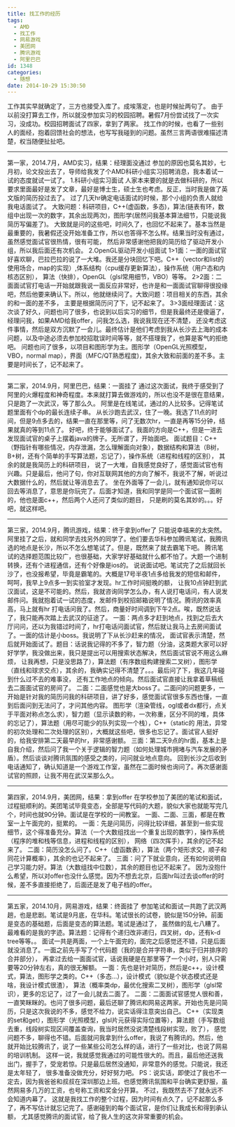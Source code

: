 ```yaml
---
title: 找工作的经历
tags:
  - AMD
  - 找工作
  - 网易游戏
  - 美团网
  - 腾讯游戏
  - 阿里巴巴
id: 1348
categories:
  - 随想
date: 2014-10-29 15:30:50
---
```


工作其实早就确定了，三方也接受入库了。成埃落定，也是时候扯两句了。
由于以前没打算去工作，所以就没参加实习的校园招聘。暑假7月份尝试找了一次实习，没成功。校园招聘面试了四家，拿到了两家。
找工作的时候，也看了一些别人的面经，抱着回馈社会的想法，也写写我碰到的问题。虽然三言两语很难描述清楚，权当随便扯扯吧。

----------


第一家，2014.7月，AMD实习，结果：经理面没通过
参加的原因也莫名其妙，七月初，论文投出去了，导师给我发了个AMD科研小组实习招聘消息，我本着试一试的态度就试一试了。
1.科研小组实习面试
人家本来要的就是去做科研的，所以要求里面最好是发了文章，最好是博士生，硕士生也考虑。反正，当时我是做了英文版的简历投过去了。
过了几天hr确定电话面试的时候，那个小组的负责人就给我电话面试了。
大致问题：科研项目，C++(虚函数，多态)，算法(链表有环，数组中出现一次的数字，其余出现两次)，图形学(居然问我基本算法细节，只能说我简历写偏差了)。
大致就是问的这些吧，时间久了，也回忆不起来了。基本当然是最重要的，我暑假还没开始准备工作，所以也答得不怎么样。结果当时没有通过，虽然感觉面试官很热情，很有可能，
然后非常感谢他把我的简历给了驱动开发小组，所以我后面还有次机会。
2.OpenGL驱动开发小组面试
1>1面：一面的面试官好喜欢聊，巴拉巴拉的说了一大堆。我还是分块回忆下吧。C++（vector和list的使用场合，map的实现）,体系结构（cpu缓存更新算法），操作系统（用户态和内核态区别），
算法（快排），OpenGL（glsl常用细节，VBO）等等。
2>2面：二面面试官打电话一开始就跟我说一面反应非常好，也许是和一面面试官聊得很投缘吧，然后他要来确认下。所以，他就继续问了。大致问题：项目相关的东西，其余的和一面的差不多，
主要是根据简历问了下，记不起来了。
3>3面经理面试：这次谈了好久，问题也问了很多，也说到以后实习的细节，但是我最终还是傻逼了，经理问我，如果AMD给我offer，问我怎么选，我说我现在还不清楚，
还没考虑这件事情，然后是双方沉默了一会儿。最终估计是他们考虑到我从长沙去上海的成本问题，以及中途必须去参加校招耽误时间等等，就不搭理我了，也算是客气的拒绝吧。
问题也问了很多，以项目和图形学为主。图形学（OpenGL光照模型，VBO，normal map），界面（MFC/QT熟悉程度)，其余大致和前面的差不多。主要是时间长了，记不起来了。


----------


第二家，2014.9月，阿里巴巴，结果：一面挂了
通过这次面试，我终于感受到了阿里的火爆程度和神奇程度。本来就打算去做游戏的，所以也没不是很在意结果，只是跑了一次武汉，等了那么久。
阿里是在线笔试，通过的人比较多。记得笔试题里面有个dp的最长连续子串。
从长沙跑去武汉，住了一晚。我选了11点的时间，但是9点多去的，结果一直在那里等，问了无数次hr，一直是再等15分钟，结果就真的等到11点了。
好吧，终于能够面试了。我面的方向是C++，但是一进去发现面试官的桌子上摆着java的牌子。无所谓了，开始面吧。
面试题目：C++（野指针有哪些情况，内存泄漏，怎么理解面向对象），数据结构和算法（B树，B+树，还有个简单的手写算法题，忘记了），操作系统（进程和线程的区别），
其余的就是我简历上的科研项目，
说了一大堆，自我感觉良好了，感觉面试官也有兴趣。只是最后，他问了句，你对互联网其他的方向了解不，我说不了解，听说过大数据什么的，然后就让等消息去了。
坐在外面等了一会儿，就有通知说你可以回去等消息了，意思是你玩完了。后面才知道，我和同学是同一个面试官一面刷的，他也是面c++，然后两个人还问了类似的题目，
只是刷的莫名其妙的。。。好吧，就这样吧。


----------


第三家，2014.9月，腾讯游戏，结果：终于拿到offer了
只能说幸福来的太突然。阿里挂了之后，就和同学去找另外的同学了。他们要去华科参加腾讯笔试，我腾讯选的地点是长沙，所以不怎么想笔试了。但是，既然来了就去霸笔下吧。
腾讯笔试的选择题范围比较广，也很基础，大家学好基础就什么都不怕了。大题一个进制转换，还有个进程通信，还有个好像是ios的。
说说面试吧。笔试完了之后就回长沙了，也没报希望，毕竟是霸笔的。大概是17号半夜1点多给我发的短信和邮件，呵呵，我早上9点多一到实验室才发现。hr工作时间挺晚的额，
让我10点钟赶到武汉面试，这是不可能的。然后，我就咨询同学怎么办，有人说打电话问，有人说发邮件问。我就抱着试一试的态度，发邮件到校招邮箱说明了情况。腾讯的效率真高，马上就有hr
打电话问我了。然后，商量好时间调到下午2点。唉，既然说话了，我只能再次踏上去武汉的征途了。
一面：两点多才赶到地点，找到之后去大厅问问，还以为我错过时间了，hr打电话问面试官，然后就让我马上去房间面试了。一面的估计是小boss。我说明了下从长沙赶来的情况，
面试官表示清楚，然后就开始面试了。题目：话说我记得的不多了，智力题（分油，这类题大家可以好好学学，我没做出来，我只是提出可以用搜索状态解决，然后面试官说不用这么麻烦，
让我再想，只是没思路了），算法题（有序数组构建搜索二叉树），图形学（直线和球求交点），其余的，我确实记得不清楚了。。。最后问了下，我这几年碰到什么过不去的难事没，
还有工作地点的倾向。然后面试官直接让我拿着草稿纸去二面面试官的房间了。
二面：二面感觉也是大boss了。二面问的问题更多，一开始是针对我的简历问我的科研项目，讲了好多，感觉面试官很多东西也懂，一直到后面问到无法问了，才问其他内容。
图形学（渲染管线，ogl或者dx都行，点关于平面对称点怎么求），智力题（显示读数的称，一次称重，区分不同的堆，具体的忘记了），算法题（用尽可能少的队列实现一个栈），C++（static的
用法，异常的初次处理和二次处理的区别），大概就这些吧，很多也忘记了。面试官人挺好的，给我安排第二天最早的hr，非常感谢额。
三面：第二天9点的hr面，基本上是自我介绍，然后问了我一个关于逻辑的智力题（如何处理城市拥堵与汽车发展的矛盾）。然后谈谈对腾讯氛围的感受之类的，问问就业地点意向。
回到长沙之后收到电话通知了，确认知道是一个游戏工作室，虽然在二面时候也询问了。再次感谢面试官的照顾，让我不用在武汉呆那么久。


----------


第四家，2014.9月，美团网，结果：拿到offer
在学校参加了美团的笔试和面试，过程挺顺利的。美团笔试毕竟变态，全部是写代码的大题，貌似大家也就能写完几个，时间也就90分钟。面试是在学校的一间教室。
一面、二面、三面，都是在教室一上午面完的，挺累的。
一面：先是问简历，问得比较详细，甚至到一些实现细节，这个得准备充分。算法（一个大数组找出一个重复出现的数字），操作系统（程序的堆和栈等信息，进程和线程的区别），
网络（四次挥手），其余的记不起来了。
二面：简历没怎么问了。C++（虚函数表），算法（两个矩形求交，顺子和同花计算概率），其余的也记不起来了。
三面：问了下就业意向，还有如何说明自己学习能力好。算法（大数组找中位数），其余的题目也记不起来了。
因为没抱什么希望，所以对offer也没什么感觉。因为不想去北京，后面hr叫过去谈offer的时候，差不多直接拒绝了，后面还是发了电子档的offer。


----------


第五家，2014.10月，网易游戏，结果：终面挂了
参加笔试和面试一共跑了武汉两趟，也是悲剧。笔试是9月底，在华科。笔试很长的试卷，貌似是150分钟。前面是变态的基础题，后面是变态的算法题。笔试是通过了，
虽然做的乱七八糟了。最难看的是我的字迹。算法题：记得有个递归改非递归，四叉树，dp，还有k-d tree等等。。
面试一共是两面，一个上午面完的，面完之后感觉还不错，只是后面就没消息了。一面之前先手写了个代码题（我的是合并字符串，类似于归并排序的合并部分），
再拿过去给一面面试官，话说我硬是在那里等了一个小时，别人只需要等20分钟左右，真的很无解额。
一面：先也是针对简历，然后是c++，设计模式，算法，图形学之类的。C++（多态...），设计模式（貌似是个状态模式还是啥，我设计模式很渣），
算法（概率类dp，最优化搜索二叉树），图形学（glsl常识），更多的忘记了，过了一会儿就去二面了。
二面：二面面试官感觉人很和善，一直笑眯眯的。也问了很多问题，最后还聊了腾讯和网易这两家。开始也先是问简历，只是这次我说的不多，感觉不给力，说实话得注意突出自己。
C++（实现类的set和get），图形学（光照模型，glsl片元获得实际位置等），算法题（手写数组去重，线段树实现区间覆盖查询，我当时居然没说清楚线段树实现，败了），
感觉问题不多，聊得也不错。后面就问我拿到什么offer，我说了有腾讯的。然后，他就开始比较腾讯了，说了一些某些公司怎么样的话，进行了一些对比，也说了网易的培训机制。
这样一说，我就感觉我通过的可能性很大的。而且，最后他还送我出门，握手了，受宠若惊。只是最后居然没通知，非常意外的感觉。只能说，我还是太年轻了， 很多准备没做充分，好好努力吧。
PS：说实话，即使过了我也不一定去，因为我爸爸和叔叔在深圳那边上班。也感觉腾讯氛围和平台确实更舒服，虽然网易多几万的工资，也号称工资和奖金分开算。
不过，我既然去不了就永远不会知道内幕了。
这就是我找工作的整个过程，因为时间有点久了，记不起那么多了，再不写估计就忘记完了。感谢碰到的每个面试官，是你们让我成长和得到承认额，
尤其感觉腾讯的面试官，给了我人生的这次非常重要的机会。